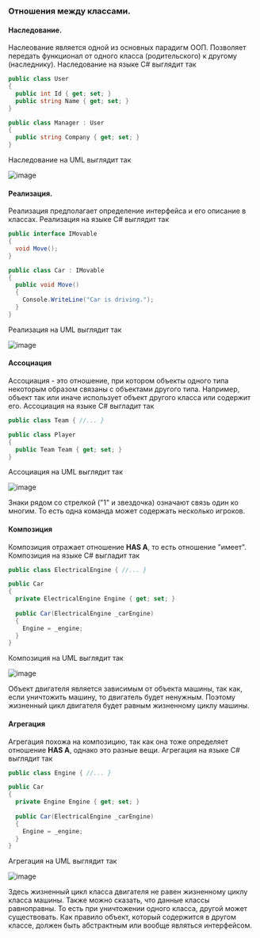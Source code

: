 ### Отношения между классами.

#### Наследование.

Наслеование является одной из основных парадигм ООП. Позволяет передать функционал от одного класса (родительского) к другому (наследнику). Наследование на языке C# выглядит так

```csharp
public class User
{
  public int Id { get; set; }
  public string Name { get; set; }
}

public class Manager : User
{
  public string Company { get; set; }
}
```

Наследование на UML выглядит так

![image](https://user-images.githubusercontent.com/57217014/196491324-bc847bd2-bafa-4b0e-b722-cf6b7e2b910e.png)

#### Реализация.

Реализация предполагает определение интерфейса и его описание в классах. Реализация на языке C# выглядит так

```csharp
public interface IMovable
{
  void Move();
}

public class Car : IMovable
{
  public void Move()
  {
    Console.WriteLine("Car is driving.");
  }
}
```

Реализация на UML выглядит так

![image](https://user-images.githubusercontent.com/57217014/196492952-cf40c87e-d269-40d6-af55-5ecfa9743c59.png)

#### Ассоциация

Ассоциация - это отношение, при котором объекты одного типа некоторым образом связаны с объектами другого типа. Например, объект так или иначе использует объект
другого класса или содержит его. Ассоциация на языке C# выгладит так

```csharp
public class Team { //... }

public class Player
{
  public Team Team { get; set; }
}
```

Ассоциация на UML выглядит так

![image](https://user-images.githubusercontent.com/57217014/196494932-9e6aed81-38f9-4ec7-89f9-90be4769593f.png)

Знаки рядом со стрелкой ("1" и звездочка) означают связь один ко многим. То есть одна команда может содержать несколько игроков.

#### Композиция

Композиция отражает отношение **HAS A**, то есть отношение "имеет". Композиция на языке C# выгладит так

```csharp
public class ElectricalEngine { //... }

public Car
{
  private ElectricalEngine Engine { get; set; }
  
  public Car(ElectricalEngine _carEngine)
  {
    Engine = _engine;
  }
}
```

Композиция на UML выглядит так

![image](https://user-images.githubusercontent.com/57217014/196496701-8ac5bca2-7b23-47d5-9dbf-0f9e252f0ffe.png)

Объект двигателя является зависимым от объекта машины, так как, если уничтожить машину, то двигатель будет ненужным. Поэтому жизненный цикл двигателя будет равным жизненному циклу машины.

#### Агрегация

Агрегация похожа на композицию, так как она тоже определяет отношение **HAS A**, однако это разные вещи. Агрегация на языке C# выглядит так

```csharp
public class Engine { //... }

public Car
{
  private Engine Engine { get; set; }
  
  public Car(ElectricalEngine _carEngine)
  {
    Engine = _engine;
  }
}
```

Агрегация на UML выглядит так

![image](https://user-images.githubusercontent.com/57217014/196497908-10bcac7c-8837-4231-9a3f-d3caf4b5ded4.png)

Здесь жизненный цикл класса двигателя не равен жизненному циклу класса машины. Также можно сказать, что данные классы равноправны. То есть при уничтожении одного класса, другой может существовать. Как правило объект, который содержится в другом классе, должен быть абстрактным или вообще являться интерфейсом.

